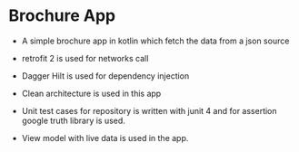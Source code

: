 # Brochure App

* A simple brochure app in kotlin which fetch the data from a json source
  
* retrofit 2 is used for networks call

* Dagger Hilt is used for dependency injection

* Clean architecture is used in this app

* Unit test cases for repository is written with junit 4 and for assertion google truth library is used. 

* View model with live data is used in the app. 
